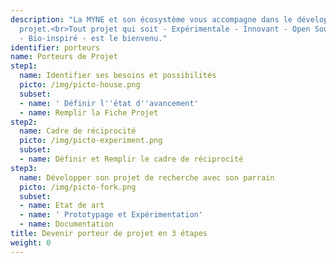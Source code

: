```yaml
---
description: "La MYNE et son écosystème vous accompagne dans le développement de votre
  projet.<br>Tout projet qui soit - Expérimentale - Innovant - Open Source - Durable
  - Bio-inspiré - est le bienvenu."
identifier: porteurs
name: Porteurs de Projet
step1:
  name: Identifier ses besoins et possibilités
  picto: /img/picto-house.png
  subset:
  - name: ' Définir l''état d''avancement'
  - name: Remplir la Fiche Projet
step2:
  name: Cadre de réciprocité
  picto: /img/picto-experiment.png
  subset:
  - name: Définir et Remplir le cadre de réciprocité
step3:
  name: Développer son projet de recherche avec son parrain
  picto: /img/picto-fork.png
  subset:
  - name: Etat de art
  - name: ' Prototypage et Expérimentation'
  - name: Documentation
title: Devenir porteur de projet en 3 étapes
weight: 0
---
```

